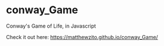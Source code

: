 # conway_Game
Conway's Game of Life, in Javascript

Check it out here: https://matthewzito.github.io/conway_Game/
